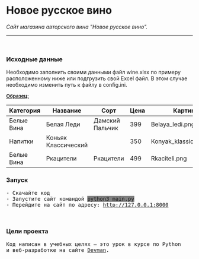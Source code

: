 # Новое русское вино

_Сайт магазина авторского вина "Новое русское вино"._
***
<br>

### Исходные данные

Необходимо заполнить своими данными файл wine.xlsx по примеру расположенному ниже
или подгрузить свой Excel файл. В этом случае необходимо изменить путь к файлу в config.ini.

<span style="text-decoration: underline"><b> <font size="2">Образец:</font></b></span>

| Категория  | Название            | Сорт            | Цена | Картинка                 | Акция                |
|------------|---------------------|-----------------|------|--------------------------|----------------------|
| Белые Вина | Белая Леди          | Дамский Пальчик | 399  | Belaya_ledi.png          | Выгодное Предложение |	
| Напитки    | Коньяк Классический |                 | 350  | Konyak_klassicheskyi.png |                      |
| Белые Вина | Ркацители           | Ркацители       | 499  | Rkaciteli.png            |                      |  


### Запуск

<pre>
- Скачайте код
- Запустите сайт командой <span style="background:gray">python3 main.py</span> 
- Перейдите на сайт по адресу: <a href="http://127.0.0.1:8000">http://127.0.0.1:8000</a>
</pre>
<br>

### Цели проекта

<pre>
Код написан в учебных целях — это урок в курсе по Python 
и веб-разработке на сайте <a href="https://dvmn.org">Devman</a>.
</pre>

